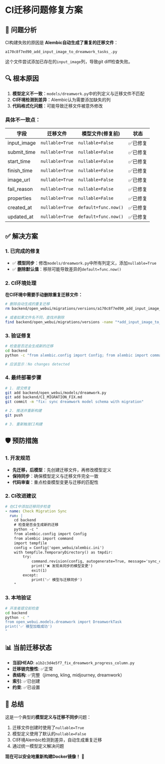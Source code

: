 # CI迁移问题修复方案

## 🚨 问题分析

CI构建失败的原因是 **Alembic自动生成了重复的迁移文件**：

```
a170c8f7ed90_add_input_image_to_dreamwork_tasks_.py
```

这个文件尝试添加已存在的`input_image`列，导致git diff检查失败。

## 🔍 根本原因

1. **模型定义不一致**：`models/dreamwork.py`中的列定义与迁移文件不匹配
2. **CI环境检测到差异**：Alembic认为需要添加缺失的列
3. **代码格式化问题**：可能导致迁移文件被意外修改

### 具体不一致点：

| 字段        | 迁移文件        | 模型文件(修复前)     | 状态     |
| ----------- | --------------- | -------------------- | -------- |
| input_image | `nullable=True` | `nullable=False`     | ✅已修复 |
| submit_time | `nullable=True` | `nullable=False`     | ✅已修复 |
| start_time  | `nullable=True` | `nullable=False`     | ✅已修复 |
| finish_time | `nullable=True` | `nullable=False`     | ✅已修复 |
| image_url   | `nullable=True` | `nullable=False`     | ✅已修复 |
| fail_reason | `nullable=True` | `nullable=False`     | ✅已修复 |
| properties  | `nullable=True` | `nullable=False`     | ✅已修复 |
| created_at  | `nullable=True` | `default=func.now()` | ✅已修复 |
| updated_at  | `nullable=True` | `default=func.now()` | ✅已修复 |

## ✅ 解决方案

### 1. 已完成的修复

- ✅ **模型同步**：修改`models/dreamwork.py`中所有列定义，添加`nullable=True`
- ✅ **删除默认值**：移除可能导致差异的`default=func.now()`

### 2. CI环境处理

**在CI环境中需要手动删除重复迁移文件：**

```bash
# 删除自动生成的重复迁移
rm backend/open_webui/migrations/versions/a170c8f7ed90_add_input_image_to_dreamwork_tasks_.py

# 或者如果文件名不同，查找并删除
find backend/open_webui/migrations/versions -name "*add_input_image_to_dreamwork*" -delete
```

### 3. 验证修复

```bash
# 检查是否还会生成新的迁移
cd backend
python -c "from alembic.config import Config; from alembic import command; config = Config('open_webui/alembic.ini'); command.revision(config, autogenerate=True, message='test')"

# 应该显示：No changes detected
```

### 4. 最终部署步骤

```bash
# 1. 提交修复
git add backend/open_webui/models/dreamwork.py
git add backend/CI_MIGRATION_FIX.md
git commit -m "fix: sync dreamwork model schema with migration"

# 2. 推送并重新构建
git push

# 3. 重新触发CI构建
```

## 🛡️ 预防措施

### 1. 开发规范

- **先迁移，后模型**：先创建迁移文件，再修改模型定义
- **保持同步**：确保模型定义与迁移文件完全一致
- **代码审查**：重点检查模型变更与迁移的匹配性

### 2. CI改进建议

```yaml
# 在CI中添加迁移同步检查
- name: Check Migration Sync
  run: |
    cd backend
    # 检查是否会生成新的迁移
    python -c "
    from alembic.config import Config
    from alembic import command
    import tempfile
    config = Config('open_webui/alembic.ini')
    with tempfile.TemporaryDirectory() as tmpdir:
        try:
            command.revision(config, autogenerate=True, message='sync_check')
            print('❌ 发现未同步的模型变更')
            exit(1)
        except:
            print('✅ 模型与迁移同步')
    "
```

### 3. 本地验证

```bash
# 开发者提交前检查
cd backend
python -c "
from open_webui.models.dreamwork import DreamworkTask
print('✅ 模型加载成功')
"
```

## 📊 当前迁移状态

- **当前HEAD**: `a1b2c3d4e5f7_fix_dreamwork_progress_column.py`
- **迁移链完整性**: ✅正常
- **表结构**: ✅完整（jimeng, kling, midjourney, dreamwork）
- **索引**: ✅已创建
- **约束**: ✅已设置

## 🎯 总结

这是一个典型的**模型定义与迁移不同步**问题：

1. 迁移文件创建时使用了`nullable=True`
2. 模型定义使用了默认的`nullable=False`
3. CI环境Alembic检测到差异，自动生成重复迁移
4. 通过统一模型定义解决问题

**现在可以安全地重新构建Docker镜像！** 🚀
